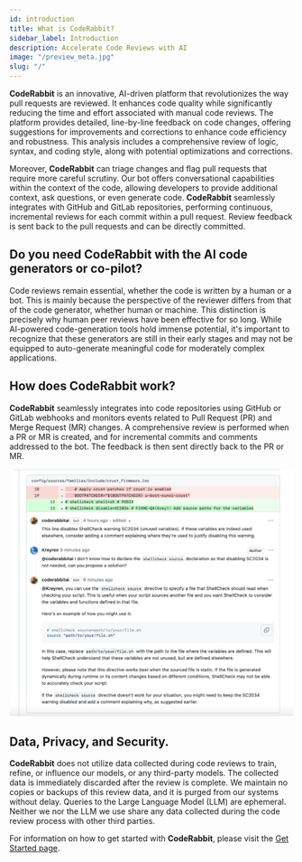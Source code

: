 ```yaml
---
id: introduction
title: What is CodeRabbit?
sidebar_label: Introduction
description: Accelerate Code Reviews with AI
image: "/preview_meta.jpg"
slug: "/"
---
```


<head>
 <meta charSet="utf-8" />
  <meta name="title" content="CodeRabbit: AI-powered Code Reviews" />
  <meta name="description" content="Accelerate Code Reviews with AI" />

  <meta property="og:type" content="website" />
  <meta property="og:url" content="https://coderabbit.ai/" />
  <meta property="og:title" content="CodeRabbit: AI-powered Code Reviews" />
  <meta property="og:description" content="Accelerate Code Reviews with AI" />
  <meta property="og:image" content="/preview_meta.jpg" />

  <meta name="twitter:image" content="https://coderabbit.ai/preview_meta.jpg" />
  <meta name="twitter:card" content="summary_large_image" />
  <meta name="twitter:title" content="CodeRabbit: AI-powered Code Reviews" />
  <meta name="twitter:description" content="Accelerate Code Reviews with AI" />
</head>

**CodeRabbit** is an innovative, AI-driven platform that revolutionizes the way pull requests are reviewed. It enhances code quality while significantly reducing the time and effort associated with manual code reviews. The platform provides detailed, line-by-line feedback on code changes, offering suggestions for improvements and corrections to enhance code efficiency and robustness. This analysis includes a comprehensive review of logic, syntax, and coding style, along with potential optimizations and corrections.

Moreover, **CodeRabbit** can triage changes and flag pull requests that require more careful scrutiny. Our bot offers conversational capabilities within the context of the code, allowing developers to provide additional context, ask questions, or even generate code. **CodeRabbit** seamlessly integrates with GitHub and GitLab repositories, performing continuous, incremental reviews for each commit within a pull request. Review feedback is sent back to the pull requests and can be directly committed.

## Do you need CodeRabbit with the AI code generators or co-pilot?

Code reviews remain essential, whether the code is written by a human or a bot. This is mainly because the perspective of the reviewer differs from that of the code generator, whether human or machine. This distinction is precisely why human peer reviews have been effective for so long. While AI-powered code-generation tools hold immense potential, it's important to recognize that these generators are still in their early stages and may not be equipped to auto-generate meaningful code for moderately complex applications.

## How does CodeRabbit work?

**CodeRabbit** seamlessly integrates into code repositories using GitHub or GitLab webhooks and monitors events related to Pull Request (PR) and Merge Request (MR) changes. A comprehensive review is performed when a PR or MR is created, and for incremental commits and comments addressed to the bot. The feedback is then sent directly back to the PR or MR.

![](../about/./images/chat.png)

## Data, Privacy, and Security.

**CodeRabbit** does not utilize data collected during code reviews to train, refine, or influence our models, or any third-party models. The collected data is immediately discarded after the review is complete. We maintain no copies or backups of this review data, and it is purged from our systems without delay. Queries to the Large Language Model (LLM) are ephemeral. Neither we nor the LLM we use share any data collected during the code review process with other third parties.

For information on how to get started with **CodeRabbit**, please visit the [Get Started page](/get-started/signup).
